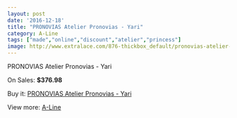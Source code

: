 ```yaml
---
layout: post
date: '2016-12-18'
title: "PRONOVIAS Atelier Pronovias - Yari"
category: A-Line
tags: ["made","online","discount","atelier","princess"]
image: http://www.extralace.com/876-thickbox_default/pronovias-atelier-pronovias-yari.jpg
---
```

PRONOVIAS Atelier Pronovias - Yari

On Sales: **$376.98**
<a href="https://www.extralace.com/a-line/415-pronovias-atelier-pronovias-yari.html"><amp-img layout="responsive" width="600" height="600" src="//www.extralace.com/876-thickbox_default/pronovias-atelier-pronovias-yari.jpg" alt="PRONOVIAS Atelier Pronovias - Yari 0" /></a>

Buy it: [PRONOVIAS Atelier Pronovias - Yari](https://www.extralace.com/a-line/415-pronovias-atelier-pronovias-yari.html "PRONOVIAS Atelier Pronovias - Yari")

View more: [A-Line](https://www.extralace.com/2-a-line "A-Line")